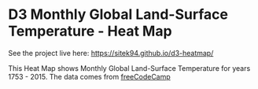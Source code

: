 # D3 Monthly Global Land-Surface Temperature - Heat Map

See the project live here: https://sitek94.github.io/d3-heatmap/

This Heat Map shows Monthly Global Land-Surface Temperature for years 1753 - 2015. The data comes from 
[freeCodeCamp](https://www.freecodecamp.org/learn/data-visualization/data-visualization-projects/visualize-data-with-a-heat-map)
